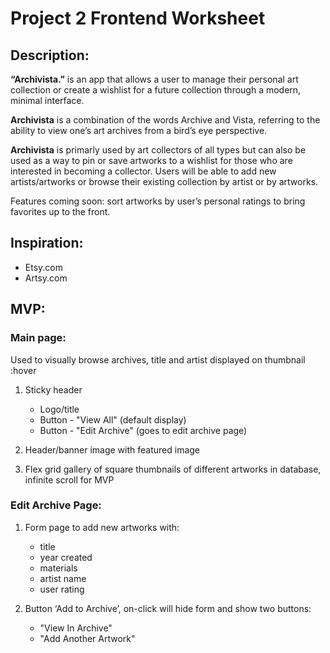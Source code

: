 # Project 2 Frontend Worksheet

## Description: 
**“Archivista.”** is an app that allows a user to manage their personal art collection or create a wishlist for a future collection through a modern, minimal interface. 

**Archivista** is a combination of the words Archive and Vista, referring to the ability to view one’s art archives from a bird’s eye perspective. 

**Archivista** is primarly used by art collectors of all types but can also be used as a way to pin or save artworks to a wishlist for those who are interested in becoming a collector. Users will be able to add new artists/artworks or browse their existing collection by artist or by artworks. 

Features coming soon: sort artworks by user’s personal ratings to bring favorites up to the front.


## Inspiration: 
- Etsy.com 
- Artsy.com



## MVP:
### Main page: 
Used to visually browse archives, title and artist displayed on thumbnail :hover
1.	Sticky header 
    *	Logo/title
    *	Button - "View All" (default display)
    *	Button - "Edit Archive" (goes to edit archive page)

2.	Header/banner image with featured image
3.	Flex grid gallery of square thumbnails of different artworks in database, infinite scroll for MVP 



### Edit Archive Page: 
1. Form page to add new artworks with:
    * title
    * year created
    * materials
    * artist name 
    * user rating

2. Button ‘Add to Archive’, on-click will hide form and show two buttons:
    * "View In Archive"
    * "Add Another Artwork"



